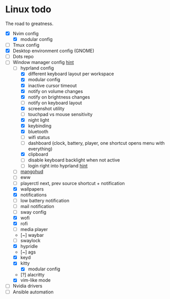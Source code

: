 # Linux todo

The road to greatness.

- [x] Nvim config
  - [x] modular config
- [ ] Tmux config
- [x] Desktop environment config (GNOME)
- [ ] Dots repo
- [ ] Window manager config [hint](https://github.com/Aylur/dotfiles/tree/main)
  - [ ] hyprland config
    - [x] different keyboard layout per workspace
    - [x] modular config
    - [x] inactive cursor timeout
    - [x] notify on volume changes
    - [x] notify on brightness changes
    - [ ] notify on keyboard layout
    - [x] screenshot utility
    - [ ] touchpad vs mouse sensitivity
    - [x] night light
    - [x] keybinding
    - [x] bluetooth
    - [ ] wifi status
    - [ ] dashboard (clock, battery, player, one shortcut opens menu with everything)
    - [x] clipboard
    - [ ] disable keyboard backlight when not active
    - [ ] login right into hyprland [hint](https://www.reddit.com/r/hyprland/comments/127m3ef/starting_hyprland_directy_from_systemd_a_guide_to/)
  - [ ] [mangohud](https://github.com/flightlessmango/MangoHud)
  - [ ] eww
  - [ ] playerctl next, prev source shortcut + notification
  - [x] wallpapers
  - [x] notifications
  - [ ] low battery notification
  - [ ] mail notification
  - [ ] sway config
  - [x] wofi
  - [x] rofi
  - [ ] media player
  - [~] waybar
  - [ ] swaylock
  - [x] hypridle
  - [~] ags
  - [x] keyd
  - [x] kitty
    - [x] modular config
  - [?] alacritty
  - [x] vim-like mode
- [ ] Nvidia drivers
- [ ] Ansible automation
